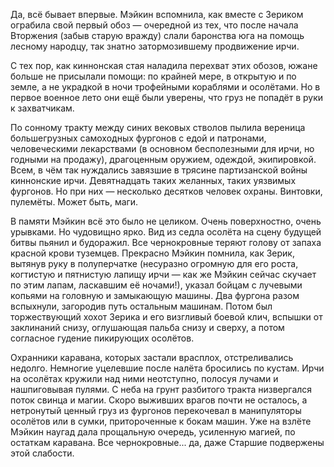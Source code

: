 Да, всё бывает впервые. Мэйкин вспомнила, как вместе с Зериком ограбила свой первый обоз — очередной из тех, что после начала Вторжения (забыв старую вражду) слали баронства юга на помощь лесному народцу, так знатно затормозившему продвижение ирчи.

С тех пор, как киннонская стая наладила перехват этих обозов, южане больше не присылали помощи: по крайней мере, в открытую и по земле, а не украдкой в ночи трофейными кораблями и осолётами. Но в первое военное лето они ещё были уверены, что груз не попадёт в руки к захватчикам.

По сонному тракту между синих вековых стволов пылила вереница большегрузных самоходных фургонов с едой и патронами, человеческими лекарствами (в основном бесполезными для ирчи, но годными на продажу), драгоценным оружием, одеждой, экипировкой. Всем, в чём так нуждались завязшие в трясине партизанской войны киннонские ирчи. Девятнадцать таких желанных, таких уязвимых фургонов. Но при них — несколько десятков человек охраны. Винтовки, пулемёты. Может быть, маги.

В памяти Мэйкин всё это было не целиком. Очень поверхностно, очень урывками. Но чудовищно ярко. Вид из седла осолёта на сцену будущей битвы пьянил и будоражил. Все чернокровные теряют голову от запаха красной крови туземцев. Прекрасно Мэйкин помнила, как Зерик, вытянув руку в полуперчатке (несуразно огромную для его роста, когтистую и пятнистую лапищу ирчи — как же Мэйкин сейчас скучает по этим лапам, ласкавшим её ночами!), указал бойцам с лучевыми копьями на головную и замыкающую машины. Два фургона разом вспыхнули, загородив путь остальным машинам. Потом был торжествующий хохот Зерика и его визгливый боевой клич, вспышки от заклинаний снизу, оглушающая пальба снизу и сверху, а потом согласное гудение пикирующих осолётов.

Охранники каравана, которых застали врасплох, отстреливались недолго. Немногие уцелевшие после налёта бросились по кустам. Ирчи на осолётах кружили над ними неотступно, полосуя лучами и нашпиговывая пулями. С неба на грунт разбитого тракта низвергался поток свинца и магии. Скоро выживших врагов почти не осталось, а нетронутый ценный груз из фургонов перекочевал в манипуляторы осолётов или в сумки, притороченные к бокам машин. Уже на взлёте Мэйкин наугад дала прощальную очередь, усиленную магией, по остаткам каравана. Все чернокровные... да, даже Старшие подвержены этой слабости.
